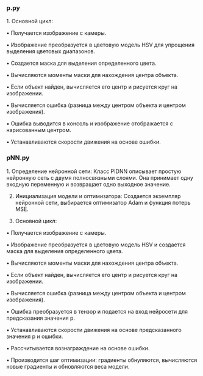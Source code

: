 <h3> p.py </h3>
1.  Основной цикл:


   • Получается изображение с камеры.
   
   • Изображение преобразуется в цветовую модель HSV для упрощения выделения цветовых диапазонов.
   
   • Создается маска для выделения определенного цвета.
   
   • Вычисляются моменты маски для нахождения центра объекта.
   
   • Если объект найден, вычисляется его центр и рисуется круг на изображении.
   
   • Вычисляется ошибка (разница между центром объекта и центром изображения).
   
   • Ошибка выводится в консоль и изображение отображается с нарисованным центром.
   
   • Устанавливаются скорости движения на основе ошибки.

<h3>pNN.py</h3>
1.	Определение нейронной сети: Класс PIDNN описывает простую нейронную сеть с двумя полносвязными слоями. Она принимает одну входную переменную и возвращает одно выходное значение.

2.	Инициализация модели и оптимизатора: Создается экземпляр нейронной сети, выбирается оптимизатор Adam и функция потерь MSE.
   
3.	Основной цикл:

   
   • Получается изображение с камеры.
   
   • Изображение преобразуется в цветовую модель HSV и создается маска для выделения определенного цвета.
   
   • Вычисляются моменты маски для нахождения центра объекта.
   
   • Если объект найден, вычисляется его центр и рисуется круг на изображении.
   
   • Вычисляется ошибка (разница между центром объекта и центром изображения).
   
   • Ошибка преобразуется в тензор и подается на вход нейросети для предсказания значения p.
   
   • Устанавливаются скорости движения на основе предсказанного значения p и ошибки.
   
   • Рассчитывается вознаграждение на основе ошибки.
   
   • Производится шаг оптимизации: градиенты обнуляются, вычисляются новые градиенты и обновляются веса модели.

